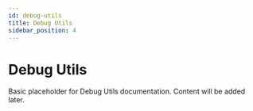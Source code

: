 ```yaml
---
id: debug-utils
title: Debug Utils
sidebar_position: 4
---
```


# Debug Utils

Basic placeholder for Debug Utils documentation. Content will be added later. 
